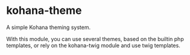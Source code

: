 kohana-theme
============

A simple Kohana theming system.

With this module, you can use several themes, based on the builtin php templates, or rely on the kohana-twig module and use twig templates.


